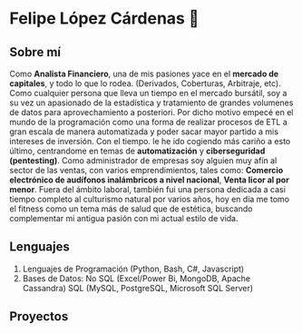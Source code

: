# Felipe López Cárdenas 🐍

## Sobre mí

Como **Analista Financiero**, una de mis pasiones yace en el **mercado de capitales**, y todo lo que lo rodea. (Derivados, Coberturas, Arbitraje, etc). 
Como cualquier persona que lleva un tiempo en el mercado bursátil, soy a su vez un apasionado de la estadística y tratamiento de grandes volumenes de datos para aprovechamiento a posteriori. 
Por dicho motivo empecé en el mundo de la programación como una forma de realizar procesos de ETL a gran escala de manera automatizada y poder sacar mayor partido a mis intereses de inversión. Con el tiempo. le he ido cogiendo más cariño a esto último, centrandome en temas de **automatización** y **ciberseguridad (pentesting)**. Como administrador de empresas soy alguien muy afín al sector de las ventas, con varios emprendimientos, tales como: **Comercio electrónico de audífonos inalámbricos a nivel nacional**, **Venta licor al por menor**. Fuera del ámbito laboral, también fui una persona dedicada a casi tiempo completo al culturismo natural por varios años, hoy en día me tomo el fitness como un tema más de salud que de estética, buscando complementar mi antigua pasión con mi actual estilo de vida.

## Lenguajes

1. Lenguajes de Programación (Python, Bash, C#, Javascript)
2. Bases de Datos:
   No SQL (Excel/Power Bi, MongoDB, Apache Cassandra)
   SQL (MySQL, PostgreSQL, Microsoft SQL Server)

## Proyectos


<!--
Exiled616/Exiled616 is a ✨ special ✨ repository because its `README.md` (this file) appears on your GitHub profile.
You can click the Preview link to take a look at your changes.
--->
